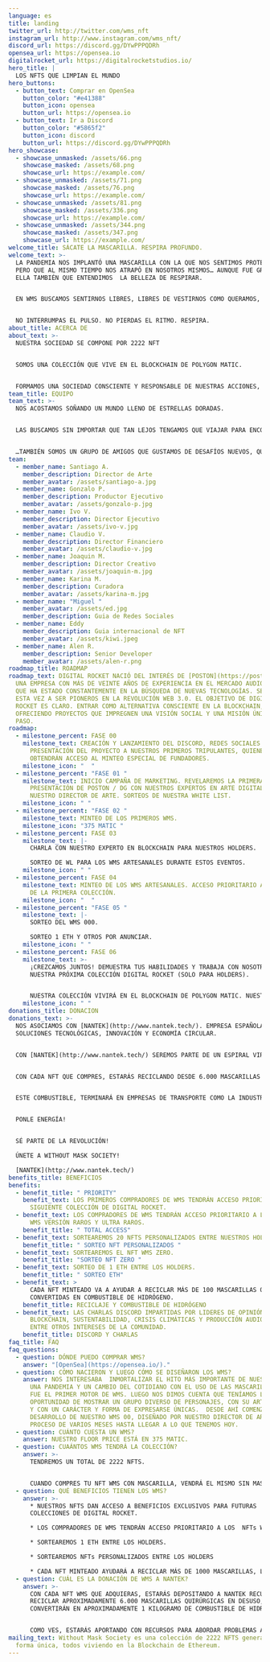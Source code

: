 ```yaml
---
language: es
title: landing
twitter_url: http://twitter.com/wms_nft
instagram_url: http://www.instagram.com/wms_nft/
discord_url: https://discord.gg/DYwPPPQDRh
opensea_url: https://opensea.io
digitalrocket_url: https://digitalrocketstudios.io/
hero_title: |
  LOS NFTS QUE LIMPIAN EL MUNDO   
hero_buttons:
  - button_text: Comprar en OpenSea
    button_color: "#e41388"
    button_icon: opensea
    button_url: https://opensea.io
  - button_text: Ir a Discord
    button_color: "#5865f2"
    button_icon: discord
    button_url: https://discord.gg/DYwPPPQDRh
hero_showcase:
  - showcase_unmasked: /assets/66.png
    showcase_masked: /assets/68.png
    showcase_url: https://example.com/
  - showcase_unmasked: /assets/71.png
    showcase_masked: /assets/76.png
    showcase_url: https://example.com/
  - showcase_unmasked: /assets/81.png
    showcase_masked: /assets/336.png
    showcase_url: https://example.com/
  - showcase_unmasked: /assets/344.png
    showcase_masked: /assets/347.png
    showcase_url: https://example.com/
welcome_title: SÁCATE LA MASCARILLA. RESPIRA PROFUNDO.
welcome_text: >-
  LA PANDEMIA NOS IMPLANTÓ UNA MASCARILLA CON LA QUE NOS SENTIMOS PROTEGIDOS,
  PERO QUE AL MISMO TIEMPO NOS ATRAPÓ EN NOSOTROS MISMOS… AUNQUE FUE GRACIAS A
  ELLA TAMBIÉN QUE ENTENDIMOS  LA BELLEZA DE RESPIRAR.


  EN WMS BUSCAMOS SENTIRNOS LIBRES, LIBRES DE VESTIRNOS COMO QUERAMOS, LIBRES DE MOVERNOS COMO QUERAMOS, LIBRES DE RESPIRAR COMO QUERAMOS, Y DE BUSCAR INCANSABLEMENTE SER Y SENTIRNOS IGUALMENTE HUMANOS.


  NO INTERRUMPAS EL PULSO. NO PIERDAS EL RITMO. RESPIRA.
about_title: ACERCA DE
about_text: >-
  NUESTRA SOCIEDAD SE COMPONE POR 2222 NFT


  SOMOS UNA COLECCIÓN QUE VIVE EN EL BLOCKCHAIN DE POLYGON MATIC.


  FORMAMOS UNA SOCIEDAD CONSCIENTE Y RESPONSABLE DE NUESTRAS ACCIONES, POR ESO, AL ADQUIRIR UN NFT WMS ESTAREMOS AYUDANDO A RECUPERAR MASCARILLAS EN DESUSO PARA CONVERTIRLAS EN ENERGÍA.
team_title: EQUIPO
team_text: >-
  NOS ACOSTAMOS SOÑANDO UN MUNDO LLENO DE ESTRELLAS DORADAS. 


  LAS BUSCAMOS SIN IMPORTAR QUE TAN LEJOS TENGAMOS QUE VIAJAR PARA ENCONTRARLAS.


  …TAMBIÉN SOMOS UN GRUPO DE AMIGOS QUE GUSTAMOS DE DESAFÍOS NUEVOS, QUE BUSCAMOS HORIZONTES NUEVOS, QUE NOS HAGAN VIBRAR DE NOCHE Y SOÑAR DE DÍA…
team:
  - member_name: Santiago A.
    member_description: Director de Arte
    member_avatar: /assets/santiago-a.jpg
  - member_name: Gonzalo P.
    member_description: Productor Ejecutivo
    member_avatar: /assets/gonzalo-p.jpg
  - member_name: Ivo V.
    member_description: Director Ejecutivo
    member_avatar: /assets/ivo-v.jpg
  - member_name: Claudio V.
    member_description: Director Financiero
    member_avatar: /assets/claudio-v.jpg
  - member_name: Joaquin M.
    member_description: Director Creativo
    member_avatar: /assets/joaquin-m.jpg
  - member_name: Karina M.
    member_description: Curadora
    member_avatar: /assets/karina-m.jpg
  - member_name: "Miguel "
    member_avatar: /assets/ed.jpg
    member_description: Guia de Redes Sociales
  - member_name: Eddy
    member_description: Guia internacional de NFT
    member_avatar: /assets/kiwi.jpeg
  - member_name: Alen R.
    member_description: Senior Developer
    member_avatar: /assets/alen-r.png
roadmap_title: ROADMAP
roadmap_text: DIGITAL ROCKET NACIÓ DEL INTERÉS DE [POSTON](https://poston.cl/),
  UNA EMPRESA CON MÁS DE VEINTE AÑOS DE EXPERIENCIA EN EL MERCADO AUDIOVISUAL,
  QUE HA ESTADO CONSTANTEMENTE EN LA BÚSQUEDA DE NUEVAS TECNOLOGÍAS. SE RETARON
  ESTA VEZ A SER PIONEROS EN LA REVOLUCIÓN WEB 3.0. EL OBJETIVO DE DIGITAL
  ROCKET ES CLARO. ENTRAR COMO ALTERNATIVA CONSCIENTE EN LA BLOCKCHAIN,
  OFRECIENDO PROYECTOS QUE IMPREGNEN UNA VISIÓN SOCIAL Y UNA MISIÓN ÚNICA A CADA
  PASO.
roadmap:
  - milestone_percent: FASE 00
    milestone_text: CREACIÓN Y LANZAMIENTO DEL DISCORD, REDES SOCIALES Y PÁGINA WEB.
      PRESENTACIÓN DEL PROYECTO A NUESTROS PRIMEROS TRIPULANTES, QUIENES
      OBTENDRÁN ACCESO AL MINTEO ESPECIAL DE FUNDADORES.
    milestone_icon: "  "
  - milestone_percent: "FASE 01 "
    milestone_text: INICIO CAMPAÑA DE MARKETING. REVELAREMOS LA PRIMERA CHARLA DE
      PRESENTACIÓN DE POSTON / DG CON NUESTROS EXPERTOS EN ARTE DIGITAL Y
      NUESTRO DIRECTOR DE ARTE. SORTEOS DE NUESTRA WHITE LIST.
    milestone_icon: " "
  - milestone_percent: "FASE 02 "
    milestone_text: MINTEO DE LOS PRIMEROS WMS.
    milestone_icon: "375 MATIC "
  - milestone_percent: FASE 03
    milestone_text: |-
      CHARLA CON NUESTRO EXPERTO EN BLOCKCHAIN PARA NUESTROS HOLDERS.

      SORTEO DE WL PARA LOS WMS ARTESANALES DURANTE ESTOS EVENTOS.
    milestone_icon: " "
  - milestone_percent: FASE 04
    milestone_text: MINTEO DE LOS WMS ARTESANALES. ACCESO PRIORITARIO A LOS HOLDERS
      DE LA PRIMERA COLECCIÓN.
    milestone_icon: "  "
  - milestone_percent: "FASE 05 "
    milestone_text: |-
      SORTEO DEL WMS 000.

      SORTEO 1 ETH Y OTROS POR ANUNCIAR.
    milestone_icon: " "
  - milestone_percent: FASE 06
    milestone_text: >-
      ¡CREZCAMOS JUNTOS! DEMUESTRA TUS HABILIDADES Y TRABAJA CON NOSOTROS EN
      NUESTRA PRÓXIMA COLECCIÓN DIGITAL ROCKET (SOLO PARA HOLDERS). 


      NUESTRA COLECCIÓN VIVIRÁ EN EL BLOCKCHAIN DE POLYGON MATIC. NUESTRAS RAZONES: PROOF OF STAKE Y LA DIRECCIÓN ECO FRIENDLY DE ESTA BLOCKCHAIN.
    milestone_icon: " "
donations_title: DONACION
donations_text: >-
  NOS ASOCIAMOS CON [NANTEK](http://www.nantek.tech/). EMPRESA ESPAÑOLA LIDER EN
  SOLUCIONES TECNOLÓGICAS, INNOVACIÓN Y ECONOMÍA CIRCULAR. 


  CON [NANTEK](http://www.nantek.tech/) SEREMOS PARTE DE UN ESPIRAL VIRTUOSO. 


  CON CADA NFT QUE COMPRES, ESTARÁS RECICLANDO DESDE 6.000 MASCARILLAS EN DESUSO QUE SERÁN CONVERTIDAS EN APROXIMADAMENTE 1K DE COMBUSTIBLE DE HIDRÓGENO.


  ESTE COMBUSTIBLE, TERMINARÁ EN EMPRESAS DE TRANSPORTE COMO LA INDUSTRIA MARITIMA, EN LA CUAL LA NORMATIVA ACTUAL EXIGE LA UTILIZACIÓN DE COMBUSTIBLES LIBRES DE SULFATO Y DONDE EL HIDRÓGENO ENTRA EN JUEGO.


  PONLE ENERGÍA!


  SÉ PARTE DE LA REVOLUCIÓN!

  ÚNETE A WITHOUT MASK SOCIETY!

  [NANTEK](http://www.nantek.tech/)
benefits_title: BENEFICIOS
benefits:
  - benefit_title: " PRIORITY"
    benefit_text: LOS PRIMEROS COMPRADORES DE WMS TENDRÁN ACCESO PRIORITARIO A LA
      SIGUIENTE COLECCIÓN DE DIGITAL ROCKET.
  - benefit_text: LOS COMPRADORES DE WMS TENDRÁN ACCESO PRIORITARIO A LA COLECCIÓN
      WMS VERSIÓN RAROS Y ULTRA RAROS.
    benefit_title: " TOTAL ACCESS"
  - benefit_text: SORTEAREMOS 20 NFTS PERSONALIZADOS ENTRE NUESTROS HOLDERS.
    benefit_title: " SORTEO NFT PERSONALIZADOS "
  - benefit_text: SORTEAREMOS EL NFT WMS ZERO.
    benefit_title: "SORTEO NFT ZERO "
  - benefit_text: SORTEO DE 1 ETH ENTRE LOS HOLDERS.
    benefit_title: " SORTEO ETH"
  - benefit_text: >
      CADA NFT MINTEADO VA A AYUDAR A RECICLAR MÁS DE 100 MASCARILLAS QUE SERÁN
      CONVERTIDAS EN COMBUSTIBLE DE HIDRÓGENO.
    benefit_title: RECICLAJE Y COMBUSTIBLE DE HIDRÓGENO
  - benefit_text: LAS CHARLAS DISCORD IMPARTIDAS POR LIDERES DE OPINIÓN EN ÁREAS DE
      BLOCKCHAIN, SUSTENTABILIDAD, CRISIS CLIMÁTICAS Y PRODUCCIÓN AUDIOVISUAL,
      ENTRE OTROS INTERESES DE LA COMUNIDAD.
    benefit_title: DISCORD Y CHARLAS
faq_title: FAQ
faq_questions:
  - question: DÓNDE PUEDO COMPRAR WMS?
    answer: "[OpenSea](https://opensea.io/)."
  - question: CÓMO NACIERON Y LUEGO CÓMO SE DISEÑARON LOS WMS?
    answer: NOS INTERESABA  INMORTALIZAR EL HITO MÁS IMPORTANTE DE NUESTROS TIEMPOS.
      UNA PANDEMIA Y UN CAMBIO DEL COTIDIANO CON EL USO DE LAS MASCARILLAS, ESE
      FUE EL PRIMER MOTOR DE WMS. LUEGO NOS DIMOS CUENTA QUE TENÍAMOS LA
      OPORTUNIDAD DE MOSTRAR UN GRUPO DIVERSO DE PERSONAJES, CON SU ARTE PROPIO
      Y CON UN CARÁCTER Y FORMA DE EXPRESARSE ÚNICAS.  DESDE AHÍ COMENZÓ EL
      DESARROLLO DE NUESTRO WMS 00, DISEÑADO POR NUESTRO DIRECTOR DE ARTE, EN UN
      PROCESO DE VARIOS MESES HASTA LLEGAR A LO QUE TENEMOS HOY.
  - question: CUÁNTO CUESTA UN WMS?
    answer: NUESTRO FLOOR PRICE ESTÁ EN 375 MATIC.
  - question: CUAÁNTOS WMS TENDRÁ LA COLECCIÓN?
    answer: >-
      TENDREMOS UN TOTAL DE 2222 NFTS. 


      CUANDO COMPRES TU NFT WMS CON MASCARILLA, VENDRÁ EL MISMO SIN MASCARILLA. ES DECIR TE LLEVAS 2X1.
  - question: QUÉ BENEFICIOS TIENEN LOS WMS?
    answer: >-
      * NUESTROS NFTS DAN ACCESO A BENEFICIOS EXCLUSIVOS PARA FUTURAS
      COLECCIONES DE DIGITAL ROCKET.

      * LOS COMPRADORES DE WMS TENDRÁN ACCESO PRIORITARIO A LOS  NFTs WMS RAROS.

      * SORTEAREMOS 1 ETH ENTRE LOS HOLDERS.

      * SORTEAREMOS NFTs PERSONALIZADOS ENTRE LOS HOLDERS

      * CADA NFT MINTEADO AYUDARÁ A RECICLAR MÁS DE 1000 MASCARILLAS, LAS CUALES SERÁN CONVERTIDAS EN COMBUSTIBLE DE HIDRÓGENO.
  - question: CUÁL ES LA DONACIÓN DE WMS A NANTEK?
    answer: >-
      CON CADA NFT WMS QUE ADQUIERAS, ESTARÁS DEPOSITANDO A NANTEK RECURSOS PARA
      RECICLAR APROXIMADAMENTE 6.000 MASCARILLAS QUIRÚRGICAS EN DESUSO, QUE SE
      CONVERTIRÁN EN APROXIMADAMENTE 1 KILOGRAMO DE COMBUSTIBLE DE HIDRÓGENO. 


      COMO VES, ESTARÁS APORTANDO CON RECURSOS PARA ABORDAR PROBLEMAS ACTUALES Y FUTUROS EN RELACIÓN A LA CRISIS MEDIOAMBIENTAL.
mailing_text: Without Mask Society es una colección de 2222 NFTS generados de
  forma única, todos viviendo en la Blockchain de Ethereum.
---
```

